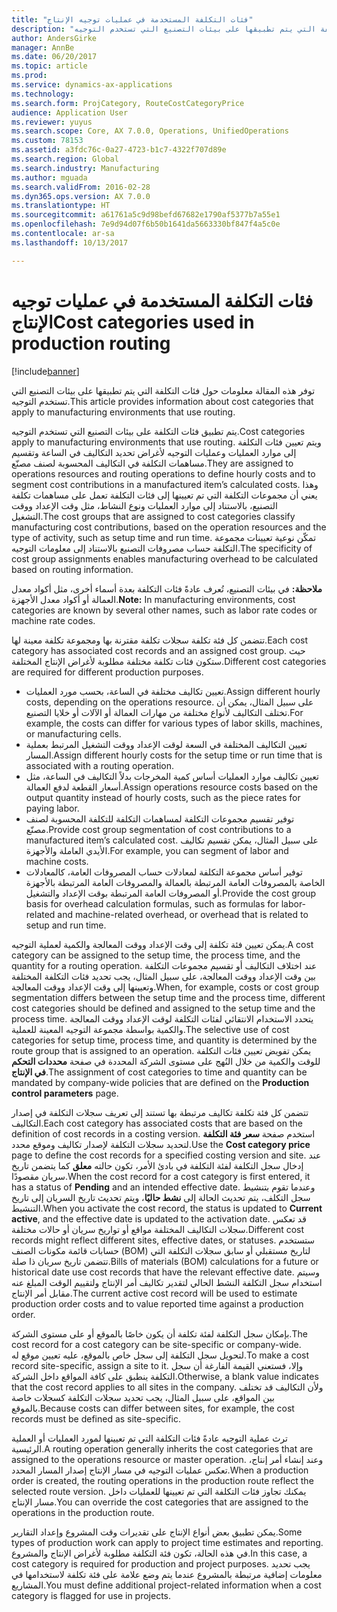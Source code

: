 ```yaml
---
title: "فئات التكلفة المستخدمة في عمليات توجيه الإنتاج"
description: "توفر هذه المقالة معلومات حول فئات التكلفة التي يتم تطبيقها على بيئات التصنيع التي تستخدم التوجيه."
author: AndersGirke
manager: AnnBe
ms.date: 06/20/2017
ms.topic: article
ms.prod: 
ms.service: dynamics-ax-applications
ms.technology: 
ms.search.form: ProjCategory, RouteCostCategoryPrice
audience: Application User
ms.reviewer: yuyus
ms.search.scope: Core, AX 7.0.0, Operations, UnifiedOperations
ms.custom: 78153
ms.assetid: a3fdc76c-0a27-4723-b1c7-4322f707d89e
ms.search.region: Global
ms.search.industry: Manufacturing
ms.author: mguada
ms.search.validFrom: 2016-02-28
ms.dyn365.ops.version: AX 7.0.0
ms.translationtype: HT
ms.sourcegitcommit: a61761a5c9d98befd67682e1790af5377b7a55e1
ms.openlocfilehash: 7e9d94d07f6b50b1641da5663330bf847f4a5c0e
ms.contentlocale: ar-sa
ms.lasthandoff: 10/13/2017

---
```


# <a name="cost-categories-used-in-production-routing"></a><span data-ttu-id="b71c8-103">فئات التكلفة المستخدمة في عمليات توجيه الإنتاج</span><span class="sxs-lookup"><span data-stu-id="b71c8-103">Cost categories used in production routing</span></span>

[!include[banner](../includes/banner.md)]


<span data-ttu-id="b71c8-104">توفر هذه المقالة معلومات حول فئات التكلفة التي يتم تطبيقها على بيئات التصنيع التي تستخدم التوجيه.</span><span class="sxs-lookup"><span data-stu-id="b71c8-104">This article provides information about cost categories that apply to manufacturing environments that use routing.</span></span>

<span data-ttu-id="b71c8-105">يتم تطبيق فئات التكلفة على بيئات التصنيع التي تستخدم التوجيه.</span><span class="sxs-lookup"><span data-stu-id="b71c8-105">Cost categories apply to manufacturing environments that use routing.</span></span> <span data-ttu-id="b71c8-106">ويتم تعيين فئات التكلفة إلى موارد العمليات وعمليات التوجيه لأغراض تحديد التكاليف في الساعة وتقسيم مساهمات التكلفة في التكاليف المحسوبة لصنف مصنّع.</span><span class="sxs-lookup"><span data-stu-id="b71c8-106">They are assigned to operations resources and routing operations to define hourly costs and to segment cost contributions in a manufactured item’s calculated costs.</span></span> <span data-ttu-id="b71c8-107">وهذا يعني أن مجموعات التكلفة التي تم تعيينها إلى فئات التكلفة تعمل على مساهمات تكلفة التصنيع، بالاستناد إلى موارد العمليات ونوع النشاط، مثل وقت الإعداد ووقت التشغيل.</span><span class="sxs-lookup"><span data-stu-id="b71c8-107">The cost groups that are assigned to cost categories classify manufacturing cost contributions, based on the operation resources and the type of activity, such as setup time and run time.</span></span> <span data-ttu-id="b71c8-108">تمكّن نوعية تعيينات مجموعة التكلفة حساب مصروفات التصنيع بالاستناد إلى معلومات التوجيه.</span><span class="sxs-lookup"><span data-stu-id="b71c8-108">The specificity of cost group assignments enables manufacturing overhead to be calculated based on routing information.</span></span> 

<span data-ttu-id="b71c8-109">**ملاحظة:** في بيئات التصنيع، تُعرف عادةً فئات التكلفة بعدة أسماء أخرى، مثل أكواد معدل العمالة أو أكواد معدل الأجهزة.</span><span class="sxs-lookup"><span data-stu-id="b71c8-109">**Note:** In manufacturing environments, cost categories are known by several other names, such as labor rate codes or machine rate codes.</span></span> 

<span data-ttu-id="b71c8-110">تتضمن كل فئة تكلفة سجلات تكلفة مقترنة بها ومجموعة تكلفة معينة لها.</span><span class="sxs-lookup"><span data-stu-id="b71c8-110">Each cost category has associated cost records and an assigned cost group.</span></span> <span data-ttu-id="b71c8-111">حيث ستكون فئات تكلفة مختلفة مطلوبة لأغراض الإنتاج المختلفة.</span><span class="sxs-lookup"><span data-stu-id="b71c8-111">Different cost categories are required for different production purposes.</span></span>

-   <span data-ttu-id="b71c8-112">تعيين تكاليف مختلفة في الساعة، بحسب مورد العمليات.</span><span class="sxs-lookup"><span data-stu-id="b71c8-112">Assign different hourly costs, depending on the operations resource.</span></span> <span data-ttu-id="b71c8-113">على سبيل المثال، يمكن أن تختلف التكاليف لأنواع مختلفة من مهارات العمالة أو الآلات أو خلايا التصنيع.</span><span class="sxs-lookup"><span data-stu-id="b71c8-113">For example, the costs can differ for various types of labor skills, machines, or manufacturing cells.</span></span>
-   <span data-ttu-id="b71c8-114">تعيين التكاليف المختلفة في السعة لوقت الإعداد ووقت التشغيل المرتبط بعملية المسار.</span><span class="sxs-lookup"><span data-stu-id="b71c8-114">Assign different hourly costs for the setup time or run time that is associated with a routing operation.</span></span>
-   <span data-ttu-id="b71c8-115">تعيين تكاليف موارد العمليات أساس كمية المخرجات بدلاً التكاليف في الساعة، مثل أسعار القطعة لدفع العمالة.</span><span class="sxs-lookup"><span data-stu-id="b71c8-115">Assign operations resource costs based on the output quantity instead of hourly costs, such as the piece rates for paying labor.</span></span>
-   <span data-ttu-id="b71c8-116">توفير تقسيم مجموعات التكلفة لمساهمات التكلفة للتكلفة المحسوبة لصنف مصنّع.</span><span class="sxs-lookup"><span data-stu-id="b71c8-116">Provide cost group segmentation of cost contributions to a manufactured item’s calculated cost.</span></span> <span data-ttu-id="b71c8-117">على سبيل المثال، يمكن تقسيم تكاليف الأيدي العاملة والأجهزة.</span><span class="sxs-lookup"><span data-stu-id="b71c8-117">For example, you can segment of labor and machine costs.</span></span>
-   <span data-ttu-id="b71c8-118">توفير أساس مجموعة التكلفة لمعادلات حساب المصروفات العامة، كالمعادلات الخاصة بالمصروفات العامة المرتبطة بالعمالة والمصروفات العامة المرتبطة بالأجهزة أو المصروفات العامة المرتبطة بوقت الإعداد والتشغيل.</span><span class="sxs-lookup"><span data-stu-id="b71c8-118">Provide the cost group basis for overhead calculation formulas, such as formulas for labor-related and machine-related overhead, or overhead that is related to setup and run time.</span></span>

<span data-ttu-id="b71c8-119">يمكن تعيين فئة تكلفة إلى وقت الإعداد ووقت المعالجة والكمية لعملية التوجيه.</span><span class="sxs-lookup"><span data-stu-id="b71c8-119">A cost category can be assigned to the setup time, the process time, and the quantity for a routing operation.</span></span> <span data-ttu-id="b71c8-120">عند اختلاف التكاليف أو تقسيم مجموعات التكلفة بين وقت الإعداد ووقت المعالجة، على سبيل المثال، يجب تحديد فئات التكلفة المختلفة وتعيينها إلى وقت الإعداد ووقت المعالجة.</span><span class="sxs-lookup"><span data-stu-id="b71c8-120">When, for example, costs or cost group segmentation differs between the setup time and the process time, different cost categories should be defined and assigned to the setup time and the process time.</span></span> <span data-ttu-id="b71c8-121">يتحدد الاستخدام الانتقائي لفئات التكلفة لوقت الإعداد ووقت المعالجة والكمية بواسطة مجموعة التوجيه المعينة للعملية.</span><span class="sxs-lookup"><span data-stu-id="b71c8-121">The selective use of cost categories for setup time, process time, and quantity is determined by the route group that is assigned to an operation.</span></span> <span data-ttu-id="b71c8-122">يمكن تفويض تعيين فئات التكلفة للوقت والكمية من خلال النُهج على مستوى الشركة المحددة في صفحة **محددات التحكم في الإنتاج‬**.</span><span class="sxs-lookup"><span data-stu-id="b71c8-122">The assignment of cost categories to time and quantity can be mandated by company-wide policies that are defined on the **Production control parameters** page.</span></span> 

<span data-ttu-id="b71c8-123">تتضمن كل فئة تكلفة تكاليف مرتبطة بها تستند إلى تعريف سجلات التكلفة في إصدار التكاليف.</span><span class="sxs-lookup"><span data-stu-id="b71c8-123">Each cost category has associated costs that are based on the definition of cost records in a costing version.</span></span> <span data-ttu-id="b71c8-124">استخدم صفحة **سعر فئة التكلفة** لتحديد سجلات التكلفة لإصدار تكاليف وموقع محدد.</span><span class="sxs-lookup"><span data-stu-id="b71c8-124">Use the **Cost category price** page to define the cost records for a specified costing version and site.</span></span> <span data-ttu-id="b71c8-125">عند إدخال سجل التكلفة لفئة التكلفة في بادئ الأمر، تكون حالته **معلق** كما يتضمن تاريخ سريان مقصودًا.</span><span class="sxs-lookup"><span data-stu-id="b71c8-125">When the cost record for a cost category is first entered, it has a status of **Pending** and an intended effective date.</span></span> <span data-ttu-id="b71c8-126">وعندما تقوم بتنشيط سجل التكلف، يتم تحديث الحالة إلى **نشط حاليًا‬**، ويتم تحديث تاريخ السريان إلى تاريخ التنشيط.</span><span class="sxs-lookup"><span data-stu-id="b71c8-126">When you activate the cost record, the status is updated to **Current active**, and the effective date is updated to the activation date.</span></span> <span data-ttu-id="b71c8-127">قد تعكس سجلات التكاليف المختلفة مواقع أو تواريخ سريان أو حالات مختلفة.</span><span class="sxs-lookup"><span data-stu-id="b71c8-127">Different cost records might reflect different sites, effective dates, or statuses.</span></span> <span data-ttu-id="b71c8-128">ستستخدم حسابات قائمة مكونات الصنف (BOM) لتاريخ مستقبلي أو سابق سجلات التكلفة التي تتضمن تاريخ سريان ذا صلة.</span><span class="sxs-lookup"><span data-stu-id="b71c8-128">Bills of materials (BOM) calculations for a future or historical date use cost records that have the relevant effective date.</span></span> <span data-ttu-id="b71c8-129">وسيتم استخدام سجل التكلفة النشط الحالي لتقدير تكاليف أمر الإنتاج ولتقييم الوقت المبلغ عنه مقابل أمر الإنتاج.</span><span class="sxs-lookup"><span data-stu-id="b71c8-129">The current active cost record will be used to estimate production order costs and to value reported time against a production order.</span></span> 

<span data-ttu-id="b71c8-130">بإمكان سجل التكلفة لفئة تكلفة أن يكون خاصًا بالموقع أو على مستوى الشركة.</span><span class="sxs-lookup"><span data-stu-id="b71c8-130">The cost record for a cost category can be site-specific or company-wide.</span></span> <span data-ttu-id="b71c8-131">لتحويل سجل التكلفة إلى سجل خاص بالموقع، عليه تعيين موقع له.</span><span class="sxs-lookup"><span data-stu-id="b71c8-131">To make a cost record site-specific, assign a site to it.</span></span> <span data-ttu-id="b71c8-132">وإلا، فستعني القيمة الفارغة أن سجل التكلفة ينطبق على كافة المواقع داخل الشركة.</span><span class="sxs-lookup"><span data-stu-id="b71c8-132">Otherwise, a blank value indicates that the cost record applies to all sites in the company.</span></span> <span data-ttu-id="b71c8-133">ولأن التكاليف قد تختلف بين المواقع، على سبيل المثال، يجب تحديد سجلات التكلفة كسجلات خاصة بالموقع.</span><span class="sxs-lookup"><span data-stu-id="b71c8-133">Because costs can differ between sites, for example, the cost records must be defined as site-specific.</span></span> 

<span data-ttu-id="b71c8-134">ترث عملية التوجيه عادةً فئات التكلفة التي تم تعيينها لمورد العمليات أو العملية الرئيسية.</span><span class="sxs-lookup"><span data-stu-id="b71c8-134">A routing operation generally inherits the cost categories that are assigned to the operations resource or master operation.</span></span> <span data-ttu-id="b71c8-135">وعند إنشاء أمر إنتاج، تعكس عمليات التوجيه في مسار الإنتاج إصدار المسار المحدد.</span><span class="sxs-lookup"><span data-stu-id="b71c8-135">When a production order is created, the routing operations in the production route reflect the selected route version.</span></span> <span data-ttu-id="b71c8-136">يمكنك تجاوز فئات التكلفة التي تم تعيينها للعمليات داخل مسار الإنتاج.</span><span class="sxs-lookup"><span data-stu-id="b71c8-136">You can override the cost categories that are assigned to the operations in the production route.</span></span> 

<span data-ttu-id="b71c8-137">يمكن تطبيق بعض أنواع الإنتاج على تقديرات وقت المشروع وإعداد التقارير.</span><span class="sxs-lookup"><span data-stu-id="b71c8-137">Some types of production work can apply to project time estimates and reporting.</span></span> <span data-ttu-id="b71c8-138">في هذه الحالة، تكون فئة التكلفة مطلوبة لأغراض الإنتاج والمشروع.</span><span class="sxs-lookup"><span data-stu-id="b71c8-138">In this case, a cost category is required for production and project purposes.</span></span> <span data-ttu-id="b71c8-139">يجب تحديد معلومات إضافية مرتبطة بالمشروع عندما يتم وضع علامة على فئة تكلفة لاستخدامها في المشاريع.</span><span class="sxs-lookup"><span data-stu-id="b71c8-139">You must define additional project-related information when a cost category is flagged for use in projects.</span></span>





